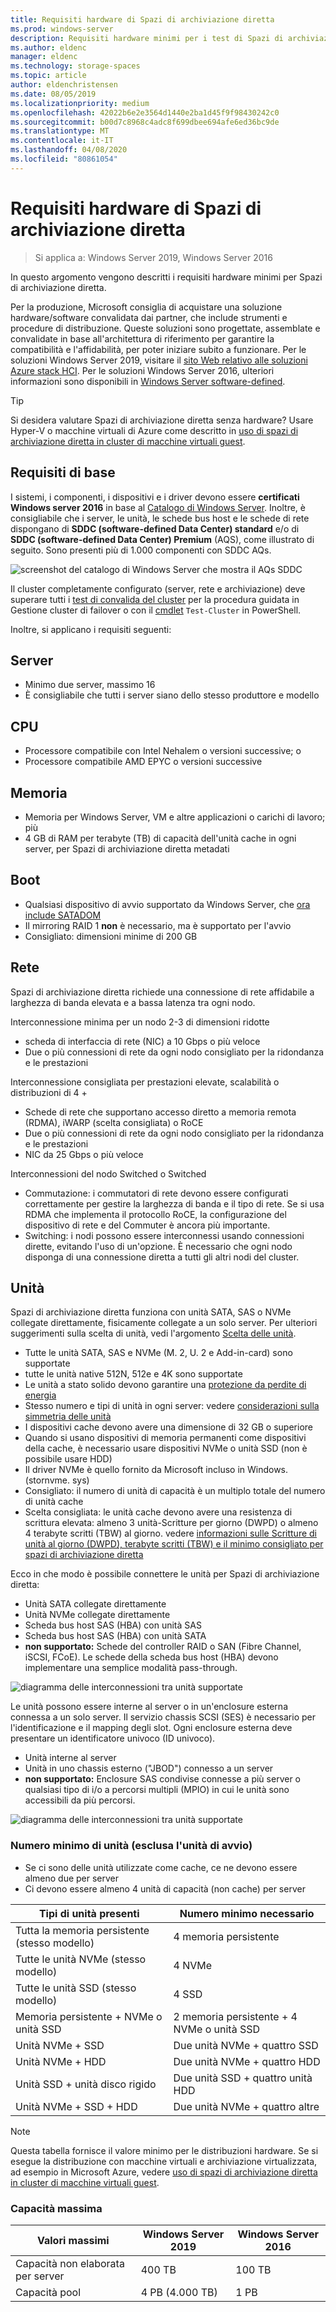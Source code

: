 ```yaml
---
title: Requisiti hardware di Spazi di archiviazione diretta
ms.prod: windows-server
description: Requisiti hardware minimi per i test di Spazi di archiviazione diretta.
ms.author: eldenc
manager: eldenc
ms.technology: storage-spaces
ms.topic: article
author: eldenchristensen
ms.date: 08/05/2019
ms.localizationpriority: medium
ms.openlocfilehash: 42022b6e2e3564d1440e2ba1d45f9f98430242c0
ms.sourcegitcommit: b00d7c8968c4adc8f699dbee694afe6ed36bc9de
ms.translationtype: MT
ms.contentlocale: it-IT
ms.lasthandoff: 04/08/2020
ms.locfileid: "80861054"
---
```

# <a name="storage-spaces-direct-hardware-requirements"></a>Requisiti hardware di Spazi di archiviazione diretta

> Si applica a: Windows Server 2019, Windows Server 2016

In questo argomento vengono descritti i requisiti hardware minimi per Spazi di archiviazione diretta.

Per la produzione, Microsoft consiglia di acquistare una soluzione hardware/software convalidata dai partner, che include strumenti e procedure di distribuzione. Queste soluzioni sono progettate, assemblate e convalidate in base all'architettura di riferimento per garantire la compatibilità e l'affidabilità, per poter iniziare subito a funzionare. Per le soluzioni Windows Server 2019, visitare il [sito Web relativo alle soluzioni Azure stack HCI](https://azure.microsoft.com/overview/azure-stack/hci). Per le soluzioni Windows Server 2016, ulteriori informazioni sono disponibili in [Windows Server software-defined](https://microsoft.com/wssd).

   > [!TIP]
   > Si desidera valutare Spazi di archiviazione diretta senza hardware? Usare Hyper-V o macchine virtuali di Azure come descritto in [uso di spazi di archiviazione diretta in cluster di macchine virtuali guest](storage-spaces-direct-in-vm.md).

## <a name="base-requirements"></a>Requisiti di base

I sistemi, i componenti, i dispositivi e i driver devono essere **certificati Windows server 2016** in base al [Catalogo di Windows Server](https://www.windowsservercatalog.com). Inoltre, è consigliabile che i server, le unità, le schede bus host e le schede di rete dispongano di **SDDC (software-defined Data Center) standard** e/o di **SDDC (software-defined Data Center) Premium** (AQS), come illustrato di seguito. Sono presenti più di 1.000 componenti con SDDC AQs.

![screenshot del catalogo di Windows Server che mostra il AQs SDDC](media/hardware-requirements/sddc-aqs.png)

Il cluster completamente configurato (server, rete e archiviazione) deve superare tutti i [test di convalida del cluster](https://technet.microsoft.com/library/cc732035(v=ws.10).aspx) per la procedura guidata in Gestione cluster di failover o con il [cmdlet](https://docs.microsoft.com/powershell/module/failoverclusters/test-cluster?view=win10-ps) `Test-Cluster` in PowerShell.

Inoltre, si applicano i requisiti seguenti:

## <a name="servers"></a>Server

- Minimo due server, massimo 16
- È consigliabile che tutti i server siano dello stesso produttore e modello

## <a name="cpu"></a>CPU

- Processore compatibile con Intel Nehalem o versioni successive; o
- Processore compatibile AMD EPYC o versioni successive

## <a name="memory"></a>Memoria

- Memoria per Windows Server, VM e altre applicazioni o carichi di lavoro; più
- 4 GB di RAM per terabyte (TB) di capacità dell'unità cache in ogni server, per Spazi di archiviazione diretta metadati

## <a name="boot"></a>Boot

- Qualsiasi dispositivo di avvio supportato da Windows Server, che [ora include SATADOM](https://cloudblogs.microsoft.com/windowsserver/2017/08/30/announcing-support-for-satadom-boot-drives-in-windows-server-2016/)
- Il mirroring RAID 1 **non** è necessario, ma è supportato per l'avvio
- Consigliato: dimensioni minime di 200 GB

## <a name="networking"></a>Rete

Spazi di archiviazione diretta richiede una connessione di rete affidabile a larghezza di banda elevata e a bassa latenza tra ogni nodo.  

Interconnessione minima per un nodo 2-3 di dimensioni ridotte
- scheda di interfaccia di rete (NIC) a 10 Gbps o più veloce
- Due o più connessioni di rete da ogni nodo consigliato per la ridondanza e le prestazioni

Interconnessione consigliata per prestazioni elevate, scalabilità o distribuzioni di 4 + 
- Schede di rete che supportano accesso diretto a memoria remota (RDMA), iWARP (scelta consigliata) o RoCE
- Due o più connessioni di rete da ogni nodo consigliato per la ridondanza e le prestazioni
- NIC da 25 Gbps o più veloce

Interconnessioni del nodo Switched o Switched
- Commutazione: i commutatori di rete devono essere configurati correttamente per gestire la larghezza di banda e il tipo di rete.  Se si usa RDMA che implementa il protocollo RoCE, la configurazione del dispositivo di rete e del Commuter è ancora più importante. 
- Switching: i nodi possono essere interconnessi usando connessioni dirette, evitando l'uso di un'opzione.  È necessario che ogni nodo disponga di una connessione diretta a tutti gli altri nodi del cluster.


## <a name="drives"></a>Unità

Spazi di archiviazione diretta funziona con unità SATA, SAS o NVMe collegate direttamente, fisicamente collegate a un solo server. Per ulteriori suggerimenti sulla scelta di unità, vedi l'argomento [Scelta delle unità](choosing-drives.md).

- Tutte le unità SATA, SAS e NVMe (M. 2, U. 2 e Add-in-card) sono supportate
- tutte le unità native 512N, 512e e 4K sono supportate
- Le unità a stato solido devono garantire una [protezione da perdite di energia](https://blogs.technet.microsoft.com/filecab/2016/11/18/dont-do-it-consumer-ssd/)
- Stesso numero e tipi di unità in ogni server: vedere [considerazioni sulla simmetria delle unità](drive-symmetry-considerations.md)
- I dispositivi cache devono avere una dimensione di 32 GB o superiore
- Quando si usano dispositivi di memoria permanenti come dispositivi della cache, è necessario usare dispositivi NVMe o unità SSD (non è possibile usare HDD)
- Il driver NVMe è quello fornito da Microsoft incluso in Windows. (stornvme. sys)
- Consigliato: il numero di unità di capacità è un multiplo totale del numero di unità cache
- Scelta consigliata: le unità cache devono avere una resistenza di scrittura elevata: almeno 3 unità-Scritture per giorno (DWPD) o almeno 4 terabyte scritti (TBW) al giorno. vedere [informazioni sulle Scritture di unità al giorno (DWPD), terabyte scritti (TBW) e il minimo consigliato per spazi di archiviazione diretta](https://blogs.technet.microsoft.com/filecab/2017/08/11/understanding-dwpd-tbw/)

Ecco in che modo è possibile connettere le unità per Spazi di archiviazione diretta:

- Unità SATA collegate direttamente
- Unità NVMe collegate direttamente
- Scheda bus host SAS (HBA) con unità SAS
- Scheda bus host SAS (HBA) con unità SATA
- **non supportato:** Schede del controller RAID o SAN (Fibre Channel, iSCSI, FCoE). Le schede della scheda bus host (HBA) devono implementare una semplice modalità pass-through.

![diagramma delle interconnessioni tra unità supportate](media/hardware-requirements/drive-interconnect-support-1.png)

Le unità possono essere interne al server o in un'enclosure esterna connessa a un solo server. Il servizio chassis SCSI (SES) è necessario per l'identificazione e il mapping degli slot. Ogni enclosure esterna deve presentare un identificatore univoco (ID univoco).

- Unità interne al server
- Unità in uno chassis esterno ("JBOD") connesso a un server
- **non supportato:** Enclosure SAS condivise connesse a più server o qualsiasi tipo di i/o a percorsi multipli (MPIO) in cui le unità sono accessibili da più percorsi.

![diagramma delle interconnessioni tra unità supportate](media/hardware-requirements/drive-interconnect-support-2.png)

### <a name="minimum-number-of-drives-excludes-boot-drive"></a>Numero minimo di unità (esclusa l'unità di avvio)

- Se ci sono delle unità utilizzate come cache, ce ne devono essere almeno due per server
- Ci devono essere almeno 4 unità di capacità (non cache) per server

| Tipi di unità presenti   | Numero minimo necessario |
|-----------------------|-------------------------|
| Tutta la memoria persistente (stesso modello) | 4 memoria persistente |
| Tutte le unità NVMe (stesso modello) | 4 NVMe                  |
| Tutte le unità SSD (stesso modello)  | 4 SSD                   |
| Memoria persistente + NVMe o unità SSD | 2 memoria persistente + 4 NVMe o unità SSD |
| Unità NVMe + SSD            | Due unità NVMe + quattro SSD          |
| Unità NVMe + HDD            | Due unità NVMe + quattro HDD          |
| Unità SSD + unità disco rigido             | Due unità SSD + quattro unità HDD           |
| Unità NVMe + SSD + HDD      | Due unità NVMe + quattro altre       |

   >[!NOTE]
   > Questa tabella fornisce il valore minimo per le distribuzioni hardware. Se si esegue la distribuzione con macchine virtuali e archiviazione virtualizzata, ad esempio in Microsoft Azure, vedere [uso di spazi di archiviazione diretta in cluster di macchine virtuali guest](storage-spaces-direct-in-vm.md).

### <a name="maximum-capacity"></a>Capacità massima

| Valori massimi                | Windows Server 2019  | Windows Server 2016  |
| ---                     | ---------            | ---------            |
| Capacità non elaborata per server | 400 TB               | 100 TB               |
| Capacità pool           | 4 PB (4.000 TB)      | 1 PB                 |
